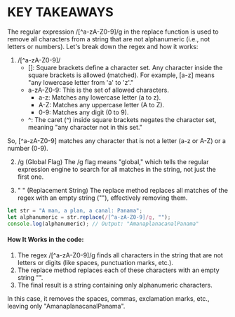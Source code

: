 # KEY TAKEAWAYS

The regular expression /[^a-zA-Z0-9]/g in the replace function is used to remove all characters from a string that are not alphanumeric (i.e., not letters or numbers). Let's break down the regex and how it works:

1. /[^a-zA-Z0-9]/
   - []: Square brackets define a character set. Any character inside the square brackets is allowed (matched). For example, [a-z] means "any lowercase letter from 'a' to 'z'."
   - a-zA-Z0-9: This is the set of allowed characters.
     - a-z: Matches any lowercase letter (a to z).
     - A-Z: Matches any uppercase letter (A to Z).
     - 0-9: Matches any digit (0 to 9).
   - ^: The caret (^) inside square brackets negates the character set, meaning "any character not in this set."

So, [^a-zA-Z0-9] matches any character that is not a letter (a-z or A-Z) or a number (0-9).

2. /g (Global Flag)
   The /g flag means "global," which tells the regular expression engine to search for all matches in the string, not just the first one.

3. " " (Replacement String)
   The replace method replaces all matches of the regex with an empty string (""), effectively removing them.

```js
let str = "A man, a plan, a canal: Panama";
let alphanumeric = str.replace(/[^a-zA-Z0-9]/g, "");
console.log(alphanumeric); // Output: "AmanaplanacanalPanama"
```

#### How It Works in the code:

1. The regex /[^a-zA-Z0-9]/g finds all characters in the string that are not letters or digits (like spaces, punctuation marks, etc.).
2. The replace method replaces each of these characters with an empty string "".
3. The final result is a string containing only alphanumeric characters.

In this case, it removes the spaces, commas, exclamation marks, etc., leaving only "AmanaplanacanalPanama".
